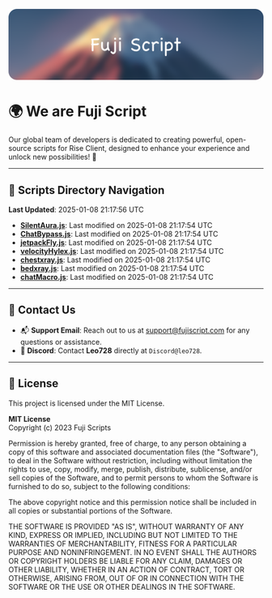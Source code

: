 ![Banner](.github/b.webp)

# 🌍 **We are Fuji Script**

Our global team of developers is dedicated to creating powerful, open-source scripts for Rise Client, designed to enhance your experience and unlock new possibilities! 🌟

---
<!-- SCRIPTS_NAVIGATION_START -->
## 📂 **Scripts Directory Navigation**

**Last Updated**: 2025-01-08 21:17:56 UTC

- **[SilentAura.js](scripts/SilentAura.js)**: Last modified on 2025-01-08 21:17:54 UTC
- **[ChatBypass.js](scripts/ChatBypass.js)**: Last modified on 2025-01-08 21:17:54 UTC
- **[jetpackFly.js](scripts/jetpackFly.js)**: Last modified on 2025-01-08 21:17:54 UTC
- **[velocityHylex.js](scripts/velocityHylex.js)**: Last modified on 2025-01-08 21:17:54 UTC
- **[chestxray.js](scripts/chestxray.js)**: Last modified on 2025-01-08 21:17:54 UTC
- **[bedxray.js](scripts/bedxray.js)**: Last modified on 2025-01-08 21:17:54 UTC
- **[chatMacro.js](scripts/chatMacro.js)**: Last modified on 2025-01-08 21:17:54 UTC

<!-- SCRIPTS_NAVIGATION_END -->

---

## 💬 **Contact Us**  
- 📬 **Support Email**: Reach out to us at [support@fujiscript.com](mailto:support@fujiscript.com) for any questions or assistance.  
- 💬 **Discord**: Contact **Leo728** directly at `Discord@leo728`.

---

## 📜 **License**

This project is licensed under the MIT License.  

**MIT License**  
Copyright (c) 2023 Fuji Scripts  

Permission is hereby granted, free of charge, to any person obtaining a copy of this software and associated documentation files (the "Software"), to deal in the Software without restriction, including without limitation the rights to use, copy, modify, merge, publish, distribute, sublicense, and/or sell copies of the Software, and to permit persons to whom the Software is furnished to do so, subject to the following conditions:  

The above copyright notice and this permission notice shall be included in all copies or substantial portions of the Software.  

THE SOFTWARE IS PROVIDED "AS IS", WITHOUT WARRANTY OF ANY KIND, EXPRESS OR IMPLIED, INCLUDING BUT NOT LIMITED TO THE WARRANTIES OF MERCHANTABILITY, FITNESS FOR A PARTICULAR PURPOSE AND NONINFRINGEMENT. IN NO EVENT SHALL THE AUTHORS OR COPYRIGHT HOLDERS BE LIABLE FOR ANY CLAIM, DAMAGES OR OTHER LIABILITY, WHETHER IN AN ACTION OF CONTRACT, TORT OR OTHERWISE, ARISING FROM, OUT OF OR IN CONNECTION WITH THE SOFTWARE OR THE USE OR OTHER DEALINGS IN THE SOFTWARE.  
